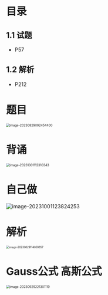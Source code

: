 # 目录



## 1.1 试题

* P57



## 1.2 解析

* P212



# 题目

<img src="https://cvp.oss-cn-shanghai.aliyuncs.com/picgo/202308290924478.png" alt="image-20230829092454400" style="zoom:60%;" />



# 背诵

<img src="https://cvp.oss-cn-shanghai.aliyuncs.com/picgo/202310011123468.png" alt="image-20231001112310343" style="zoom:60%;" />



# 自己做

![image-20231001123824253](https://cvp.oss-cn-shanghai.aliyuncs.com/picgo/202310011238449.png)



# 解析

<img src="https://cvp.oss-cn-shanghai.aliyuncs.com/picgo/202308291149044.png" alt="image-20230829114859857" style="zoom:50%;" />



# Gauss公式 高斯公式

<img src="https://cvp.oss-cn-shanghai.aliyuncs.com/picgo/202309292213200.png" alt="image-20230929221301119" style="zoom:60%;" />
